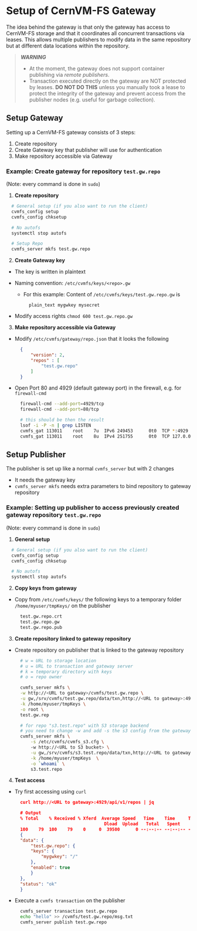 # Setup of CernVM-FS Gateway

The idea behind the gateway is that only the gateway has access to CernVM-FS storage and that it coordinates all concurrent transactions via leases.
This allows multiple publishers to modify data in the same repository but at different data locations within the repository.

> **_WARNING_** &nbsp;
> - At the moment, the gateway does not support container publishing via *remote publishers*.
> - Transaction executed directly on the gateway are NOT protected by leases. **DO NOT DO THIS** unless you manually took a lease to protect the integrity of the gateway and prevent access from the publisher nodes (e.g. useful for garbage collection).

## Setup Gateway

Setting up a CernVM-FS gateway consists of 3 steps:

1. Create repository 
2. Create Gateway key that publisher will use for authentication
3. Make repository accessible via Gateway


### Example: Create gateway for repository `test.gw.repo`

(Note: every command is done in `sudo`)

1. **Create repository**

```bash
  # General setup (if you also want to run the client)
  cvmfs_config setup
  cvmfs_config chksetup

  # No autofs
  systemctl stop autofs

  # Setup Repo
  cvmfs_server mkfs test.gw.repo
```

2. **Create Gateway key**

- The key is written in plaintext
- Naming convention: `/etc/cvmfs/keys/<repo>.gw`

    - For this example: Content of `/etc/cvmfs/keys/test.gw.repo.gw` is
      ```
        plain_text mygwkey mysecret
      ```

- Modify access rights `chmod 600 test.gw.repo.gw`

3. **Make repository accessible via Gateway**

- Modify `/etc/cvmfs/gateway/repo.json` that it looks the following 

  ```json
    {
        "version": 2,
        "repos" : [
            "test.gw.repo"
        ]
    }
  ```

- Open Port 80 and 4929 (default gateway port) in the firewall, e.g. for `firewall-cmd`

  ```bash
    firewall-cmd --add-port=4929/tcp
    firewall-cmd --add-port=80/tcp

    # this should be then the result
    lsof -i -P -n | grep LISTEN
    cvmfs_gat 113011    root    7u  IPv6 249453      0t0  TCP *:4929 (LISTEN)
    cvmfs_gat 113011    root    8u  IPv4 251755      0t0  TCP 127.0.0.1:6060 (LISTEN)
  ```


## Setup Publisher

The publisher is set up like a normal `cvmfs_server` but with 2 changes

- It needs the gateway key
- `cvmfs_server mkfs` needs extra parameters to bind repository to gateway repository


### Example: Setting up publisher to access previously created gateway repository `test.gw.repo`

(Note: every command is done in `sudo`)

1. **General setup**

  ```bash
    # General setup (if you also want to run the client)
    cvmfs_config setup
    cvmfs_config chksetup

    # No autofs
    systemctl stop autofs
  ```

2. **Copy keys from gateway**

- Copy from `/etc/cvmfs/keys/` the following keys to a temporary folder `/home/myuser/tmpKeys/` on the publisher

  ```py
    test.gw.repo.crt
    test.gw.repo.gw
    test.gw.repo.pub
  ```


3. **Create repository linked to gateway repository**

- Create repository on publisher that is linked to the gateway repository

  ```bash
    # w = URL to storage location
    # u = URL to transaction and gateway server
    # k = temporary directory with keys
    # o = repo owner

    cvmfs_server mkfs \
    -w http://<URL to gateway>/cvmfs/test.gw.repo \
    -u gw,/srv/cvmfs/test.gw.repo/data/txn,http://<URL to gateway>:4929/api/v1 \
    -k /home/myuser/tmpKeys \
    -o root \
    test.gw.rep

    # for repo "s3.test.repo" with S3 storage backend
    # you need to change -w and add -s the s3 config from the gateway
    cvmfs_server mkfs \
        -s /etc/cvmfs/cvmfs_s3.cfg \ 
        -w http://<URL to S3 bucket> \
        -u gw,/srv/cvmfs/s3.test.repo/data/txn,http://<URL to gateway>:4929/api/v1 \
        -k /home/myuser/tmpKeys  \
        -o `whoami` \
        s3.test.repo
  ```

4. **Test access**

- Try first accessing using `curl`

  ```json
    curl http://<URL to gateway>:4929/api/v1/repos | jq

    # Output
    % Total    % Received % Xferd  Average Speed   Time    Time     Time  Current
                                    Dload  Upload   Total   Spent    Left  Speed
    100    79  100    79    0     0  39500      0 --:--:-- --:--:-- --:--:-- 39500
    {
    "data": {
        "test.gw.repo": {
        "keys": {
            "mygwkey": "/"
        },
        "enabled": true
        }
    },
    "status": "ok"
    }
  ```


- Execute a `cvmfs transaction` on the publisher

  ```bash
    cvmfs_server transaction test.gw.repo
    echo "hello" >> /cvmfs/test.gw.repo/msg.txt
    cvmfs_server publish test.gw.repo
  ```

